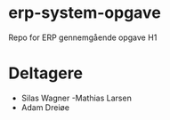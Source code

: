 # erp-system-opgave
Repo for ERP gennemgående opgave H1


# Deltagere
 - Silas Wagner
 -Mathias Larsen
 - Adam Dreiøe